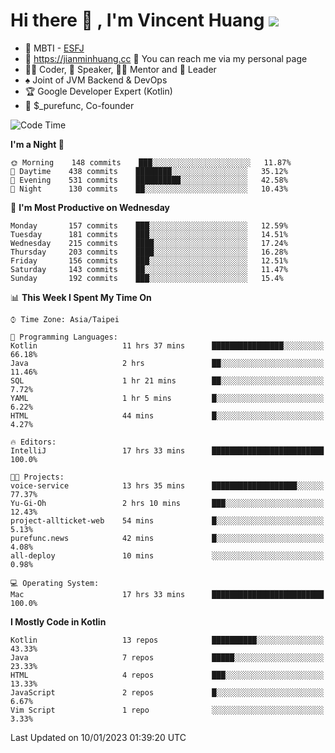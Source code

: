 # Hi there 👋 , I'm Vincent Huang ![](https://komarev.com/ghpvc/?username=Jian-Min-Huang)
- 👀 MBTI - [ESFJ](https://www.16personalities.com/esfj-personality)
- 💎 https://jianminhuang.cc 🙋 You can reach me via my personal page
- 👨‍💻 Coder, 🎤 Speaker, 👨‍🏫 Mentor and 🚀 Leader
- ♠️ Joint of JVM Backend & DevOps
- 🏆 Google Developer Expert (Kotlin)
- 💼 $_purefunc, Co-founder

<!--START_SECTION:waka-->
![Code Time](http://img.shields.io/badge/Code%20Time-1%2C426%20hrs%209%20mins-blue)

**I'm a Night 🦉** 

```text
🌞 Morning    148 commits    ███░░░░░░░░░░░░░░░░░░░░░░   11.87% 
🌆 Daytime    438 commits    ████████░░░░░░░░░░░░░░░░░   35.12% 
🌃 Evening    531 commits    ██████████░░░░░░░░░░░░░░░   42.58% 
🌙 Night      130 commits    ██░░░░░░░░░░░░░░░░░░░░░░░   10.43%

```
📅 **I'm Most Productive on Wednesday** 

```text
Monday       157 commits    ███░░░░░░░░░░░░░░░░░░░░░░   12.59% 
Tuesday      181 commits    ███░░░░░░░░░░░░░░░░░░░░░░   14.51% 
Wednesday    215 commits    ████░░░░░░░░░░░░░░░░░░░░░   17.24% 
Thursday     203 commits    ████░░░░░░░░░░░░░░░░░░░░░   16.28% 
Friday       156 commits    ███░░░░░░░░░░░░░░░░░░░░░░   12.51% 
Saturday     143 commits    ██░░░░░░░░░░░░░░░░░░░░░░░   11.47% 
Sunday       192 commits    ███░░░░░░░░░░░░░░░░░░░░░░   15.4%

```


📊 **This Week I Spent My Time On** 

```text
⌚︎ Time Zone: Asia/Taipei

💬 Programming Languages: 
Kotlin                   11 hrs 37 mins      ████████████████░░░░░░░░░   66.18% 
Java                     2 hrs               ██░░░░░░░░░░░░░░░░░░░░░░░   11.46% 
SQL                      1 hr 21 mins        ██░░░░░░░░░░░░░░░░░░░░░░░   7.72% 
YAML                     1 hr 5 mins         █░░░░░░░░░░░░░░░░░░░░░░░░   6.22% 
HTML                     44 mins             █░░░░░░░░░░░░░░░░░░░░░░░░   4.27%

🔥 Editors: 
IntelliJ                 17 hrs 33 mins      █████████████████████████   100.0%

🐱‍💻 Projects: 
voice-service            13 hrs 35 mins      ███████████████████░░░░░░   77.37% 
Yu-Gi-Oh                 2 hrs 10 mins       ███░░░░░░░░░░░░░░░░░░░░░░   12.43% 
project-allticket-web    54 mins             █░░░░░░░░░░░░░░░░░░░░░░░░   5.13% 
purefunc.news            42 mins             █░░░░░░░░░░░░░░░░░░░░░░░░   4.08% 
all-deploy               10 mins             ░░░░░░░░░░░░░░░░░░░░░░░░░   0.98%

💻 Operating System: 
Mac                      17 hrs 33 mins      █████████████████████████   100.0%

```

**I Mostly Code in Kotlin** 

```text
Kotlin                   13 repos            ██████████░░░░░░░░░░░░░░░   43.33% 
Java                     7 repos             █████░░░░░░░░░░░░░░░░░░░░   23.33% 
HTML                     4 repos             ███░░░░░░░░░░░░░░░░░░░░░░   13.33% 
JavaScript               2 repos             █░░░░░░░░░░░░░░░░░░░░░░░░   6.67% 
Vim Script               1 repo              ░░░░░░░░░░░░░░░░░░░░░░░░░   3.33%

```



 Last Updated on 10/01/2023 01:39:20 UTC
<!--END_SECTION:waka-->
